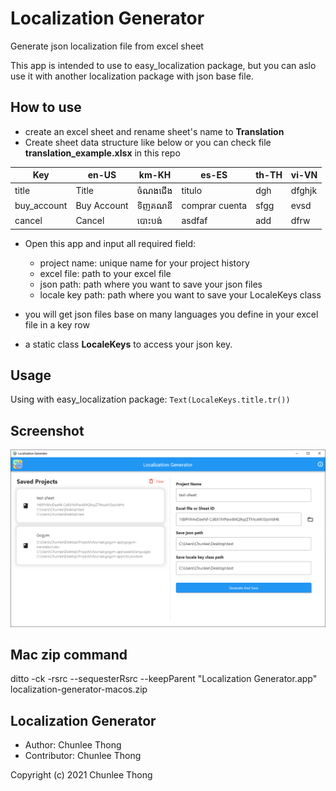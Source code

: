 # Localization Generator

Generate json localization file from excel sheet

This app is intended to use to easy_localization package, but you can aslo use it with another localization package with json base file.

## How to use

- create an excel sheet and rename sheet's name to **Translation**
- Create sheet data structure like below or you can check file **translation_example.xlsx** in this repo

| Key         | en-US       | km-KH   | es-ES          | th-TH | vi-VN  |
| ----------- | ----------- | ------- | -------------- | ----- | ------ |
| title       | Title       | ចំណងជើង | titulo         | dgh   | dfghjk |
| buy_account | Buy Account | ទិញគណនី | comprar cuenta | sfgg  | evsd   |
| cancel      | Cancel      | បោះបង់  | asdfaf         | add   | dfrw   |

- Open this app and input all required field:

  - project name: unique name for your project history
  - excel file: path to your excel file
  - json path: path where you want to save your json files
  - locale key path: path where you want to save your LocaleKeys class

- you will get json files base on many languages you define in your excel file in a key row
- a static class **LocaleKeys** to access your json key.

## Usage

Using with easy_localization package: `Text(LocaleKeys.title.tr())`

## Screenshot

![alt text](screenshot.PNG "screenshot")

## Mac zip command

ditto -ck -rsrc --sequesterRsrc --keepParent "Localization Generator.app" localization-generator-macos.zip

## Localization Generator

- Author: Chunlee Thong
- Contributor: Chunlee Thong

Copyright (c) 2021 Chunlee Thong
